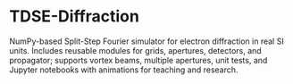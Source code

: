 # TDSE-Diffraction
NumPy-based Split-Step Fourier simulator for electron diffraction in real SI units. Includes reusable modules for grids, apertures, detectors, and propagator; supports vortex beams, multiple apertures, unit tests, and Jupyter notebooks with animations for teaching and research.
